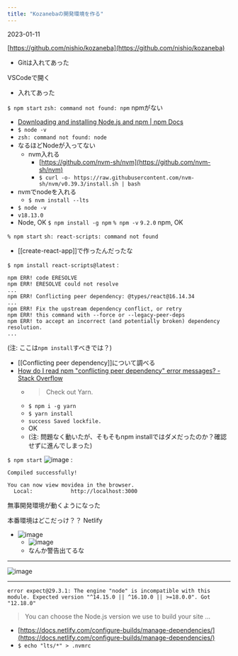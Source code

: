 ```yaml
---
title: "Kozanebaの開発環境を作る"
---
```


2023-01-11

[https://github.com/nishio/kozaneba](https://github.com/nishio/kozaneba)
- Gitは入れてあった

VSCodeで開く
- 入れてあった

`$ npm start`
`zsh: command not found: npm`
npmがない
- [Downloading and installing Node.js and npm | npm Docs](https://docs.npmjs.com/downloading-and-installing-node-js-and-npm)
- `$ node -v`
- `zsh: command not found: node`
- なるほどNodeが入ってない
    - nvm入れる
        - [https://github.com/nvm-sh/nvm](https://github.com/nvm-sh/nvm)
        - `$ curl -o- https://raw.githubusercontent.com/nvm-sh/nvm/v0.39.3/install.sh | bash`
- nvmでnodeを入れる
    - `$ nvm install --lts`
- `$ node -v`
- `v18.13.0`
- Node, OK
`$ npm install -g npm`
`% npm -v`
`9.2.0`
npm, OK

`% npm start`
`sh: react-scripts: command not found`
- [[create-react-app]]で作ったんだったな

`$ npm install react-scripts@latest`
:

```
npm ERR! code ERESOLVE
npm ERR! ERESOLVE could not resolve
...
npm ERR! Conflicting peer dependency: @types/react@16.14.34
...
npm ERR! Fix the upstream dependency conflict, or retry
npm ERR! this command with --force or --legacy-peer-deps
npm ERR! to accept an incorrect (and potentially broken) dependency resolution.
...
```

(注: ここは`npm install`すべきでは？)

- [[Conflicting peer dependency]]について調べる
- [How do I read npm "conflicting peer dependency" error messages? - Stack Overflow](https://stackoverflow.com/questions/67185714/how-do-i-read-npm-conflicting-peer-dependency-error-messages)
    - >  Check out Yarn.
    - `$ npm i -g yarn`
    - `$ yarn install`
    - `success Saved lockfile.`
    - OK
    - (注: 問題なく動いたが、そもそもnpm installではダメだったのか？確認せずに進んでしまった)

`$ npm start`
![image](https://gyazo.com/1ece088f5d6d285b74482f1ffc83f00f/thumb/1000)
:

```
Compiled successfully!

You can now view movidea in the browser.
  Local:            http://localhost:3000
```

無事開発環境が動くようになった

本番環境はどこだっけ？？
Netlify
- ![image](https://gyazo.com/eb5f650e05499d8fb3e0676f002b4f67/thumb/1000)
    - ![image](https://gyazo.com/bbed211e32805f5ee5058434fda828b5/thumb/1000)
    - なんか警告出てるな

-----
![image](https://gyazo.com/d54afcbefdc0349da03520d938520011/thumb/1000)


-----
`error expect@29.3.1: The engine "node" is incompatible with this module. Expected version "^14.15.0 || ^16.10.0 || >=18.0.0". Got "12.18.0"`

> You can choose the Node.js version we use to build your site ...
- [https://docs.netlify.com/configure-builds/manage-dependencies/](https://docs.netlify.com/configure-builds/manage-dependencies/)
- `$ echo "lts/*" > .nvmrc`
